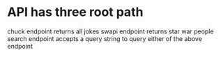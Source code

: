 # API has three root path
chuck endpoint returns all jokes
swapi endpoint returns star war people
search endpoint accepts a query string to query either of the above endpoint 
